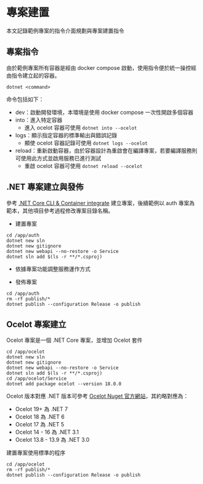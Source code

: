 # 專案建置

本文記錄範例專案的指令介面規劃與專案建置指令

## 專案指令

由於範例專案所有容器是經由 docker compose 啟動，使用指令便於統一操控經由指令建立起的容器。

```
dotnet <command>
```

命令包括如下：

+ dev：啟動開發環境，本環境是使用 docker compose 一次性開啟多個容器
+ into：進入特定容器
    - 進入 ocelot 容器可使用 ```dotnet into --ocelot```
+ logs：顯示指定容器的標準輸出與錯誤記錄
    - 顯使 ocelot 容器記錄可使用 ```dotnet logs --ocelot```
+ reload：重新啟動容器，由於容器設計為重啟會在編譯專案，若要編譯服務則可使用此方式並啟用服務已進行測試
    - 重啟 ocelot 容器可使用 ```dotnet reload --ocelot```

## .NET 專案建立與發佈

參考 [.NET Core CLI & Container integrate](https://github.com/eastmoon/infra-dotnet-webapi/blob/master/doc/dotnet-cli.md) 建立專案，後續範例以 auth 專案為範本，其他項目參考過程修改專案目錄名稱。

+ 建置專案

```
cd /app/auth
dotnet new sln
dotnet new gitignore
dotnet new webapi --no-restore -o Service
dotnet sln add $(ls -r **/*.csproj)
```

+ 依據專案功能調整服務運作方式

+ 發佈專案

```
cd /app/auth
rm -rf publish/*
dotnet publish --configuration Release -o publish
```

## Ocelot 專案建立

Ocelot 專案是一個 .NET Core 專案，並增加 Ocelot 套件

```
cd /app/ocelot
dotnet new sln
dotnet new gitignore
dotnet new webapi --no-restore -o Service
dotnet sln add $(ls -r **/*.csproj)
cd /app/ocelot/Service
dotnet add package ocelot --version 18.0.0
```

Ocelot 版本對應 .NET 版本可參考 [Ocelot Nuget 官方網站](https://www.nuget.org/packages/Ocelot)，其約略對應為：

+ Ocelot 19+ 為 .NET 7
+ Ocelot 18 為 .NET 6
+ Ocelot 17 為 .NET 5
+ Ocelot 14 - 16 為 .NET 3.1
+ Ocelot 13.8 - 13.9 為 .NET 3.0

建置專案使用標準的程序

```
cd /app/ocelot
rm -rf publish/*
dotnet publish --configuration Release -o publish
```
